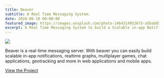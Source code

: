```yaml
---
title: Beaver
subtitle: A Real Time Messaging System.
date: 2024-06-10 00:00:00
featured_image: https://images.unsplash.com/photo-1464314952673-a5bab0556ff2?q=75&fm=jpg&w=1000&fit=max
excerpt: A Real Time Messaging System to build a Scalable in-app Notifications, Multiplayer games, chat apps in web and mobile apps.
---
```


![](https://images.unsplash.com/photo-1464314952673-a5bab0556ff2?q=75&fm=jpg&w=1000&fit=max)

Beaver is a real-time messaging server. With beaver you can easily build scalable in-app notifications, realtime graphs, multiplayer games, chat applications, geotracking and more in web applications and mobile apps.

<a href="https://github.com/Clivern/Beaver" class="button button--large">View the Project</a>
